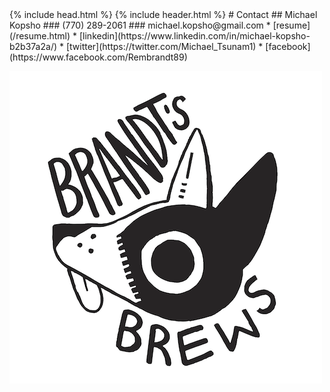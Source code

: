 <head>
  <link rel="icon" href="BrandtsBrewVector2-1.png" type="image/png">
</head>
{% include head.html %}
{% include header.html %}
# Contact
## Michael Kopsho
### (770) 289-2061
### michael.kopsho@gmail.com
* [resume](/resume.html)
* [linkedin](https://www.linkedin.com/in/michael-kopsho-b2b37a2a/)
* [twitter](https://twitter.com/Michael_Tsunam1)
* [facebook](https://www.facebook.com/Rembrandt89)

[![Brandt's Brews](/images/BrandtsBrewVector.png)](https://www.instagram.com/hikari_smoked_bacon/?hl=en)
